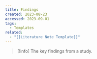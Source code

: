 ```yaml
---
title: Findings
created: 2023-08-23
accessed: 2023-09-01
tags:
  - Templates
related:
  - "[[Literature Note Template]]"
---
```

>[!info]
>The key findings from a study.